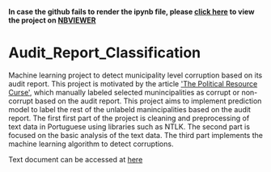 **In case the github fails to render the ipynb file, please [click here](https://nbviewer.jupyter.org/github/yukinko-iwasaki/Audit_Report_Classification/blob/master/AUDIT_REPORT_CLASSIFICATION.ipynb) to view the project on [NBVIEWER](https://nbviewer.jupyter.org)**

# Audit_Report_Classification
Machine learning project to detect municipality level corruption based on its audit report. This project is motivated by the article ['The Political Resource Curse'](https://www.aeaweb.org/articles?id=10.1257/aer.103.5.1759), which manually labeled selected munincipalities as corrupt or non-corrupt based on the audit report. This project aims to implement prediction model to label the rest of the unlabeld manincipalities based on the audit report.
The first first part of the project is cleaning and preprocessing of text data in Portuguese using libraries such as NTLK.
The second part is focused on the basic analysis of the text data. The third part implements the machine learning algorithm to detect corruptions.


Text document can be accessed at [here](https://www.dropbox.com/sh/n8d1afxtkagevz2/AABUovLLF8r4fxAnBISktKOTa?dl=0)
